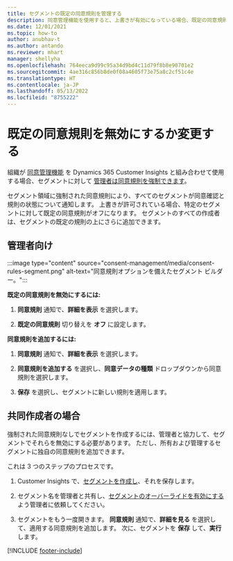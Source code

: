 ```yaml
---
title: セグメントの既定の同意規則を管理する
description: 同意管理機能を使用すると、上書きが有効になっている場合、既定の同意規則を無効化または変更できます。
ms.date: 12/01/2021
ms.topic: how-to
author: anubhav-t
ms.author: antando
ms.reviewer: mhart
manager: shellyha
ms.openlocfilehash: 764eeca9d99c95a34d9bd4c11d79f8b8e90701e2
ms.sourcegitcommit: 4ae316c856b8de0f08a4605f73e75a8c2cf51c4e
ms.translationtype: HT
ms.contentlocale: ja-JP
ms.lasthandoff: 05/13/2022
ms.locfileid: "8755222"
---
```

# <a name="disable-or-change-default-consent-rules"></a>既定の同意規則を無効にするか変更する

組織が [同意管理機能](consent-management/overview.md) を Dynamics 365 Customer Insights と組み合わせて使用する場合、セグメントに対して [管理者は同意規則を強制できます](activate-consent.md)。 

セグメント領域に強制された同意規則により、すべてのセグメントが同意確認と規則の状態について通知します。 上書きが許可されている場合、特定のセグメントに対して既定の同意規則がオフになります。 セグメントのすべての作成者は、セグメントの既定の規則の上にさらに追加できます。 

## <a name="for-administrators"></a>管理者向け

:::image type="content" source="consent-management/media/consent-rules-segment.png" alt-text="同意規則オプションを備えたセグメント ビルダー。":::

**既定の同意規則を無効にするには:**

1. **同意規則** 通知で、**詳細を表示** を選択します。 

1. **既定の同意規則** 切り替えを **オフ** に設定します。

**同意規則を追加するには:**

1. **同意規則** 通知で、**詳細を表示** を選択します。 

1. **同意規則を追加する** を選択し、**同意データの種類** ドロップダウンから同意規則を選択します。

1. **保存** を選択し、セグメントに新しい規則を適用します。

## <a name="for-contributors"></a>共同作成者の場合

強制された同意規則なしでセグメントを作成するには、管理者と協力して、セグメントでそれらを無効にする必要があります。 ただし、所有および管理するセグメントに独自の同意規則を追加できます。

これは 3 つのステップのプロセスです。 
1. Customer Insights で、[セグメントを作成し](segments.md)、それを保存します。 

1. セグメント名を管理者と共有し、[セグメントのオーバーライドを有効にする](activate-consent.md)よう管理者に依頼してください。 

1. セグメントをもう一度開きます。 **同意規則** 通知で、**詳細を見る** を選択して、適用する同意規則を追加します。 次に、セグメントを **保存** して、**実行** します。



[!INCLUDE [footer-include](includes/footer-banner.md)] 
